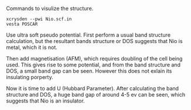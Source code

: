 Commands to visulize the structure.
```
xcrysden --pwi Nio.scf.in
vesta POSCAR
```
Use ultra soft pseudo potential.
First perform a usual band structure calculation, but the resultant bands structure or DOS suggests that Nio is metal, which it is not.  

Then add magnetisation (AFM), which requires doubling of the cell being used. This gives rise to some potential, and from the band structure and DOS, a small band gap can be seen. However this does not exlain its insulating porperty.  

Now it is time to add U (Hubbard Parameter). After calculating the band structure and DOS, a huge band gap of around 4-5 ev can be seen, which suggests that Nio is an insulator.
